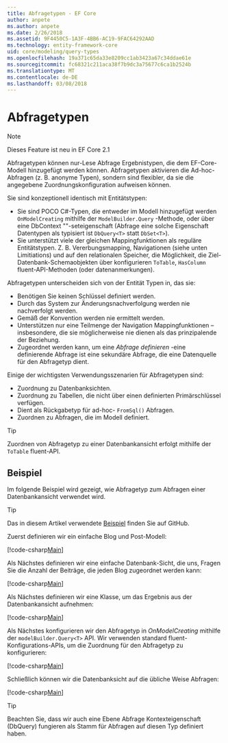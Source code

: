 ```yaml
---
title: Abfragetypen - EF Core
author: anpete
ms.author: anpete
ms.date: 2/26/2018
ms.assetid: 9F4450C5-1A3F-4BB6-AC19-9FAC64292AAD
ms.technology: entity-framework-core
uid: core/modeling/query-types
ms.openlocfilehash: 19a371c65da33e8209cc1ab3423a67c34ddae61e
ms.sourcegitcommit: fc68321c211aca38f7b9dc3a75677c6ca1b2524b
ms.translationtype: MT
ms.contentlocale: de-DE
ms.lasthandoff: 03/08/2018
---
```

# <a name="query-types"></a>Abfragetypen
> [!NOTE]
> Dieses Feature ist neu in EF Core 2.1

Abfragetypen können nur-Lese Abfrage Ergebnistypen, die dem EF-Core-Modell hinzugefügt werden können. Abfragetypen aktivieren die Ad-hoc-Abfragen (z. B. anonyme Typen), sondern sind flexibler, da sie die angegebene Zuordnungskonfiguration aufweisen können.

Sie sind konzeptionell identisch mit Entitätstypen:

- Sie sind POCO C#-Typen, die entweder im Modell hinzugefügt werden ```OnModelCreating``` mithilfe der ```ModelBuilder.Query``` -Methode, oder über eine DbContext ""-seteigenschaft (Abfrage eine solche Eigenschaft Datentypen als typisiert ist ```DbQuery<T>``` statt ```DbSet<T>```).
- Sie unterstützt viele der gleichen Mappingfunktionen als reguläre Entitätstypen. Z. B. Vererbungsmapping, Navigationen (siehe unten Limitiations) und auf den relationalen Speicher, die Möglichkeit, die Ziel-Datenbank-Schemaobjekten über konfigurieren ```ToTable```, ```HasColumn``` fluent-API-Methoden (oder datenanmerkungen).

Abfragetypen unterscheiden sich von der Entität Typen in, das sie:

- Benötigen Sie keinen Schlüssel definiert werden.
- Durch das System zur Änderungsnachverfolgung werden nie nachverfolgt werden.
- Gemäß der Konvention werden nie ermittelt werden.
- Unterstützen nur eine Teilmenge der Navigation Mappingfunktionen – insbesondere, die sie möglicherweise nie dienen als das prinzipalende der Beziehung.
- Zugeordnet werden kann, um eine _Abfrage definieren_ -eine definierende Abfrage ist eine sekundäre Abfrage, die eine Datenquelle für den Abfragetyp dient.

Einige der wichtigsten Verwendungsszenarien für Abfragetypen sind:

- Zuordnung zu Datenbanksichten.
- Zuordnung zu Tabellen, die nicht über einen definierten Primärschlüssel verfügen.
- Dient als Rückgabetyp für ad-hoc- ```FromSql()``` Abfragen.
- Zuordnen zu Abfragen, die im Modell definiert.

> [!TIP]
> Zuordnen von Abfragetyp zu einer Datenbankansicht erfolgt mithilfe der ```ToTable``` fluent-API.

## <a name="example"></a>Beispiel

Im folgende Beispiel wird gezeigt, wie Abfragetyp zum Abfragen einer Datenbankansicht verwendet wird.

> [!TIP]
> Das in diesem Artikel verwendete [Beispiel](https://github.com/aspnet/EntityFrameworkCore/tree/dev/samples/QueryTypes) finden Sie auf GitHub.

Zuerst definieren wir ein einfache Blog und Post-Modell:

[!code-csharp[Main](../../../efcore-dev/samples/QueryTypes/Program.cs#Entities)]

Als Nächstes definieren wir eine einfache Datenbank-Sicht, die uns, Fragen Sie die Anzahl der Beiträge, die jeden Blog zugeordnet werden kann:

[!code-csharp[Main](../../../efcore-dev/samples/QueryTypes/Program.cs#View)]

Als Nächstes definieren wir eine Klasse, um das Ergebnis aus der Datenbankansicht aufnehmen:

[!code-csharp[Main](../../../efcore-dev/samples/QueryTypes/Program.cs#QueryType)]

Als Nächstes konfigurieren wir den Abfragetyp in _OnModelCreating_ mithilfe der ```modelBuilder.Query<T>``` API.
Wir verwenden standard fluent-Konfigurations-APIs, um die Zuordnung für den Abfragetyp zu konfigurieren:

[!code-csharp[Main](../../../efcore-dev/samples/QueryTypes/Program.cs#Configuration)]

Schließlich können wir die Datenbanksicht auf die übliche Weise Abfragen:

[!code-csharp[Main](../../../efcore-dev/samples/QueryTypes/Program.cs#Query)]

> [!TIP]
> Beachten Sie, dass wir auch eine Ebene Abfrage Kontexteigenschaft (DbQuery) fungieren als Stamm für Abfragen auf diesen Typ definiert haben.
